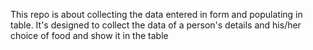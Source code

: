 This repo is about collecting the data entered in form and populating in table.
It's designed to collect the data of a person's details and his/her choice of food and show it in the table
